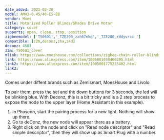 ```yaml
---
date_added: 2021-02-20
model: AM43-0.45/40-ES-EB
vendor: Moes
title: Motorized Roller Blinds/Shades Drive Motor
category: cover
supports: open, close, stop, position
zigbeemodel: ['TS0601','_TZE200_zah67ekd','_TZE200_rddyvrci ']
compatible: [z2m,deconz,zha,z4d]
deconz: 4663
z2m: TS0601_cover
mlink: https://www.moeshouse.com/collections/zigbee-chain-roller-blinds-motor/products/zigbee-smart-diy-motorized-roller-blinds-shades-drive-motor-hub-required-tuya-smart-life-app-control
link: https://www.aliexpress.com/item/1005001698400295.html
link2: https://www.aliexpress.com/item/1005001775235402.html
link3: 
---
```


Comes under diffent brands such as Zemismart, MoesHouse and Livolo

To pair them, press the set and the down buttons for 3 seconds, the led will be blinking blue. 
With Deconz, this is a bit tricky and is a 2 step process to expose the node to the upper layer (Home Assistant in this example). 
1. In Phoscon, start the pairing process for a new light. Nothing will show up there. 
2. Go to deConz, the new node will appear there as a battery. 
3. Right click on the node and click on "Read node descriptor" and "Read simple descriptor", then they will show up as Smart Plug with a number.

